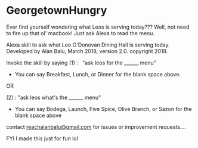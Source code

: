 # GeorgetownHungry

Ever find yourself wondering what Leos is serving today??? Well, not need to fire up that ol' macbook! Just ask Alexa to read the menu.

Alexa skill to ask what Leo O'Donovan Dining Hall is serving today. Developed by Alan Balu, March 2018, version 2.0. copyright 2018.

Invoke the skill by saying (1) :   "ask leos for the ______ menu"
  - You can say Breakfast, Lunch, or Dinner for the blank space above.
  
  OR
  
  (2) :  "ask leos what's the ______ menu"
  - You can say Bodega, Launch, Five Spice, Olive Branch, or Sazon for the blank space above
  
contact reachalanbalu@gmail.com for issues or improvement requests....

FYI I made this just for fun lol
